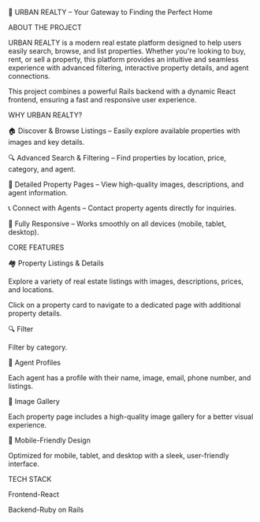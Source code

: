 🏡 URBAN REALTY – Your Gateway to Finding the Perfect Home

ABOUT THE PROJECT

URBAN REALTY is a modern real estate platform designed to help users easily search, browse, and list properties. Whether you're looking to buy, rent, or sell a property, this platform provides an intuitive and seamless experience with advanced filtering, interactive property details, and agent connections.

This project combines a powerful Rails backend with a dynamic React frontend, ensuring a fast and responsive user experience.

WHY URBAN REALTY?

🏠 Discover & Browse Listings – Easily explore available properties with images and key details.

🔍 Advanced Search & Filtering – Find properties by location, price, category, and agent.

📸 Detailed Property Pages – View high-quality images, descriptions, and agent information.

📞 Connect with Agents – Contact property agents directly for inquiries.

📱 Fully Responsive – Works smoothly on all devices (mobile, tablet, desktop).

CORE FEATURES

🏘️ Property Listings & Details

Explore a variety of real estate listings with images, descriptions, prices, and locations.

Click on a property card to navigate to a dedicated page with additional property details.

🔍  Filter

Filter by  category.


🏢 Agent Profiles

Each agent has a profile with their name, image, email, phone number, and listings.

📸 Image Gallery

Each property page includes a high-quality image gallery for a better visual experience.

📱 Mobile-Friendly Design

Optimized for mobile, tablet, and desktop with a sleek, user-friendly interface.

TECH STACK 

Frontend-React

Backend-Ruby on Rails
